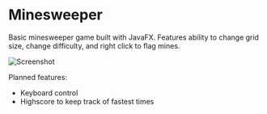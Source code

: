 # Minesweeper
Basic minesweeper game built with JavaFX. Features ability to change grid size, change difficulty, and right click to flag mines.

![Screenshot](https://i.imgur.com/dzGvOl8.png)

Planned features:
  - Keyboard control
  - Highscore to keep track of fastest times
